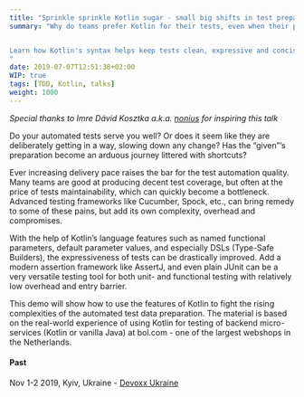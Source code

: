 ```yaml
---
title: "Sprinkle sprinkle Kotlin sugar - small big shifts in test preparation"
summary: "Why do teams prefer Kotlin for their tests, even when their production code stays in Java? 


Learn how Kotlin's syntax helps keep tests clean, expressive and concise. 
"
date: 2019-07-07T12:51:38+02:00
WIP: true
tags: [TDD, Kotlin, talks]
weight: 1000
---
```


_Special thanks to Imre Dávid Kosztka a.k.a. [nonius](https://github.com/nonius) for inspiring this talk_

Do your automated tests serve you well? Or does it seem like they are deliberately getting in a way, slowing down any change? Has the “given”’s preparation become an arduous journey littered with shortcuts? 

Ever increasing delivery pace raises the bar for the test automation quality. Many teams are good at producing decent test coverage, but often at the price of tests maintainability, which can quickly become a bottleneck. Advanced testing frameworks like Cucumber, Spock, etc., can bring remedy to some of these pains, but add its own complexity, overhead and compromises.

With the help of Kotlin’s language features such as named functional parameters, default parameter values, and especially DSLs (Type-Safe Builders), the expressiveness of tests can be drastically improved. Add a modern assertion framework like AssertJ, and even plain JUnit can be a very versatile testing tool for both unit- and functional testing with relatively low overhead and entry barrier.

This demo will show how to use the features of Kotlin to fight the rising complexities of the automated test data preparation. The material is based on the real-world experience of using Kotlin for testing of backend micro-services (Kotlin or vanilla Java) at bol.com - one of the largest webshops in the Netherlands.

#### Past

Nov 1-2 2019, Kyiv, Ukraine - [Devoxx Ukraine](https://devoxx.com.ua/speaker-details/?id=24206)
